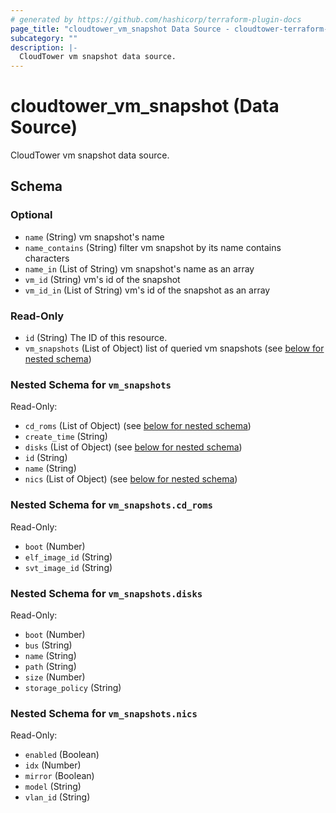 ```yaml
---
# generated by https://github.com/hashicorp/terraform-plugin-docs
page_title: "cloudtower_vm_snapshot Data Source - cloudtower-terraform-provider"
subcategory: ""
description: |-
  CloudTower vm snapshot data source.
---
```


# cloudtower_vm_snapshot (Data Source)

CloudTower vm snapshot data source.



<!-- schema generated by tfplugindocs -->
## Schema

### Optional

- `name` (String) vm snapshot's name
- `name_contains` (String) filter vm snapshot by its name contains characters
- `name_in` (List of String) vm snapshot's name as an array
- `vm_id` (String) vm's id of the snapshot
- `vm_id_in` (List of String) vm's id of the snapshot as an array

### Read-Only

- `id` (String) The ID of this resource.
- `vm_snapshots` (List of Object) list of queried vm snapshots (see [below for nested schema](#nestedatt--vm_snapshots))

<a id="nestedatt--vm_snapshots"></a>
### Nested Schema for `vm_snapshots`

Read-Only:

- `cd_roms` (List of Object) (see [below for nested schema](#nestedobjatt--vm_snapshots--cd_roms))
- `create_time` (String)
- `disks` (List of Object) (see [below for nested schema](#nestedobjatt--vm_snapshots--disks))
- `id` (String)
- `name` (String)
- `nics` (List of Object) (see [below for nested schema](#nestedobjatt--vm_snapshots--nics))

<a id="nestedobjatt--vm_snapshots--cd_roms"></a>
### Nested Schema for `vm_snapshots.cd_roms`

Read-Only:

- `boot` (Number)
- `elf_image_id` (String)
- `svt_image_id` (String)


<a id="nestedobjatt--vm_snapshots--disks"></a>
### Nested Schema for `vm_snapshots.disks`

Read-Only:

- `boot` (Number)
- `bus` (String)
- `name` (String)
- `path` (String)
- `size` (Number)
- `storage_policy` (String)


<a id="nestedobjatt--vm_snapshots--nics"></a>
### Nested Schema for `vm_snapshots.nics`

Read-Only:

- `enabled` (Boolean)
- `idx` (Number)
- `mirror` (Boolean)
- `model` (String)
- `vlan_id` (String)


